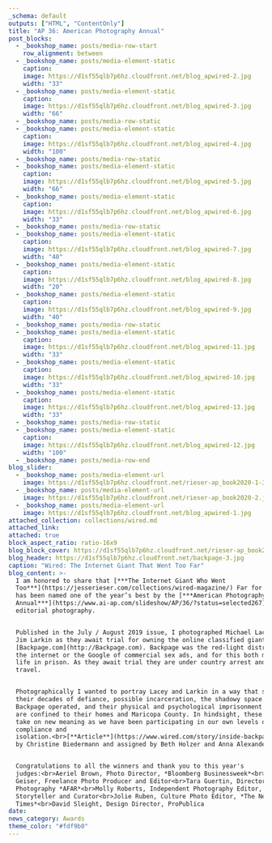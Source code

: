 ```yaml
---
_schema: default
outputs: ["HTML", "ContentOnly"]
title: "AP 36: American Photography Annual"
post_blocks:
  - _bookshop_name: posts/media-row-start
    row_alignment: between
  - _bookshop_name: posts/media-element-static
    caption:
    image: https://d1sf55qlb7p6hz.cloudfront.net/blog_apwired-2.jpg
    width: "33"
  - _bookshop_name: posts/media-element-static
    caption:
    image: https://d1sf55qlb7p6hz.cloudfront.net/blog_apwired-3.jpg
    width: "66"
  - _bookshop_name: posts/media-row-static
  - _bookshop_name: posts/media-element-static
    caption:
    image: https://d1sf55qlb7p6hz.cloudfront.net/blog_apwired-4.jpg
    width: "100"
  - _bookshop_name: posts/media-row-static
  - _bookshop_name: posts/media-element-static
    caption:
    image: https://d1sf55qlb7p6hz.cloudfront.net/blog_apwired-5.jpg
    width: "66"
  - _bookshop_name: posts/media-element-static
    caption:
    image: https://d1sf55qlb7p6hz.cloudfront.net/blog_apwired-6.jpg
    width: "33"
  - _bookshop_name: posts/media-row-static
  - _bookshop_name: posts/media-element-static
    caption:
    image: https://d1sf55qlb7p6hz.cloudfront.net/blog_apwired-7.jpg
    width: "40"
  - _bookshop_name: posts/media-element-static
    caption:
    image: https://d1sf55qlb7p6hz.cloudfront.net/blog_apwired-8.jpg
    width: "20"
  - _bookshop_name: posts/media-element-static
    caption:
    image: https://d1sf55qlb7p6hz.cloudfront.net/blog_apwired-9.jpg
    width: "40"
  - _bookshop_name: posts/media-row-static
  - _bookshop_name: posts/media-element-static
    caption:
    image: https://d1sf55qlb7p6hz.cloudfront.net/blog_apwired-11.jpg
    width: "33"
  - _bookshop_name: posts/media-element-static
    caption:
    image: https://d1sf55qlb7p6hz.cloudfront.net/blog_apwired-10.jpg
    width: "33"
  - _bookshop_name: posts/media-element-static
    caption:
    image: https://d1sf55qlb7p6hz.cloudfront.net/blog_apwired-13.jpg
    width: "33"
  - _bookshop_name: posts/media-row-static
  - _bookshop_name: posts/media-element-static
    caption:
    image: https://d1sf55qlb7p6hz.cloudfront.net/blog_apwired-12.jpg
    width: "100"
  - _bookshop_name: posts/media-row-end
blog_slider:
  - _bookshop_name: posts/media-element-url
    image: https://d1sf55qlb7p6hz.cloudfront.net/rieser-ap_book2020-1-3.jpg
  - _bookshop_name: posts/media-element-url
    image: https://d1sf55qlb7p6hz.cloudfront.net/rieser-ap_book2020-2.jpg
  - _bookshop_name: posts/media-element-url
    image: https://d1sf55qlb7p6hz.cloudfront.net/blog_apwired-1.jpg
attached_collection: collections/wired.md
attached_link:
attached: true
block_aspect_ratio: ratio-16x9
blog_block_cover: https://d1sf55qlb7p6hz.cloudfront.net/rieser-ap_book2020-1.jpg
blog_header: https://d1sf55qlb7p6hz.cloudfront.net/backpage-3.jpg
caption: "Wired: The Internet Giant That Went Too Far"
blog_content: >-
  I am honored to share that [***The Internet Giant Who Went
  Too***](https://jesserieser.com/collections/wired-magazine/) Far for *Wired*
  has been named one of the year’s best by the [***American Photography 36
  Annual***](https://www.ai-ap.com/slideshow/AP/36/?status=selected267) for
  editorial photography.


  Published in the July / August 2019 issue, I photographed Michael Lacey and
  Jim Larkin as they await trial for owning the online classified giant
  [Backpage.com](http://Backpage.com). Backpage was the red-light district of
  the internet or the Google of commercial sex ads, and for this both men face
  life in prison. As they await trial they are under country arrest and cannot
  travel.


  Photographically I wanted to portray Lacey and Larkin in a way that spoke to
  their decades of defiance, possible incarceration, the shadowy space in which
  Backpage operated, and their physical and psychological imprisonment as they
  are confined to their homes and Maricopa County. In hindsight, these works
  take on new meaning as we have been participating in our own levels of
  compliance and
  isolation.<br>[**Article**](https://www.wired.com/story/inside-backpage-vicious-battle-feds/)
  by Christine Biedermann and assigned by Beth Holzer and Anna Alexander.


  Congratulations to all the winners and thank you to this year's
  judges:<br>Aeriel Brown, Photo Director, *Bloomberg Businessweek*<br>Laura
  Geiser, Freelance Photo Producer and Editor<br>Tara Guertin, Director of
  Photography *AFAR*<br>Molly Roberts, Independent Photography Editor, Visual
  Storyteller and Curator<br>Jolie Ruben, Culture Photo Editor, *The New York
  Times*<br>David Sleight, Design Director, ProPublica
date:
news_category: Awards
theme_color: "#fdf9b0"
---
```

